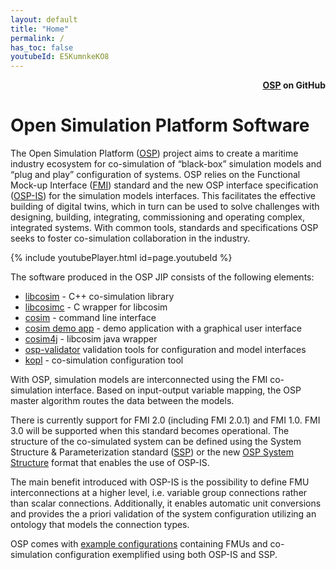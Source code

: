 ```yaml
---
layout: default
title: "Home"
permalink: /
has_toc: false
youtubeId: E5KumnkeKO8
---
```


<div style="text-align: right">
    <b>
        <a href="https://github.com/open-simulation-platform">OSP</a> on GitHub
    </b>
</div>

# Open Simulation Platform Software
The Open Simulation Platform ([OSP](http://open-simulation-platform.com)) project aims to create a maritime industry 
ecosystem for co-simulation of “black-box” simulation models and “plug and play” configuration of systems. OSP relies 
on the Functional Mock-up Interface ([FMI](https://fmi-standard.org/)) standard and the new OSP interface specification 
([OSP-IS]()) for the simulation models interfaces. This facilitates the effective building of digital twins, which in 
turn can be used to solve challenges with designing, building, integrating, commissioning and operating complex, 
integrated systems. With common tools, standards and specifications OSP seeks to foster co-simulation 
collaboration in the industry.

{% include youtubePlayer.html id=page.youtubeId %}


The software produced in the OSP JIP consists of the following elements:
- [libcosim](./libcosim) - C++ co-simulation library
- [libcosimc](./libcosim) - C wrapper for libcosim
- [cosim](./cosim) - command line interface
- [cosim demo app](./cosim-demo-app/cosim-demo-app) - demo application with a graphical user interface
- [cosim4j](./cosim4j) - libcosim java wrapper
- [osp-validator](./model-interface-validator) validation tools for configuration and model interfaces
- [kopl](./kopl) - co-simulation configuration tool


With OSP, simulation models are interconnected using the FMI co-simulation interface. Based on input-output variable 
mapping, the OSP master algorithm routes the data between the models. 

There is currently support for FMI 2.0 (including FMI 2.0.1) and FMI 1.0. FMI 3.0 will be supported when this standard 
becomes operational. The structure of the co-simulated system can be defined using the System Structure & Parameterization 
standard ([SSP](https://ssp-standard.org/)) or the new [OSP System Structure](/libcosim/configuration) format that enables the use of OSP-IS. 

The main benefit introduced with OSP-IS is the possibility to define FMU interconnections at a higher level, i.e. variable 
group connections rather than scalar connections. Additionally, it enables automatic unit conversions and provides the a 
priori validation of the system configuration utilizing an ontology that models the connection types. 

OSP comes with [example configurations](/demo-cases) containing FMUs and co-simulation configuration exemplified using both OSP-IS and 
SSP.
